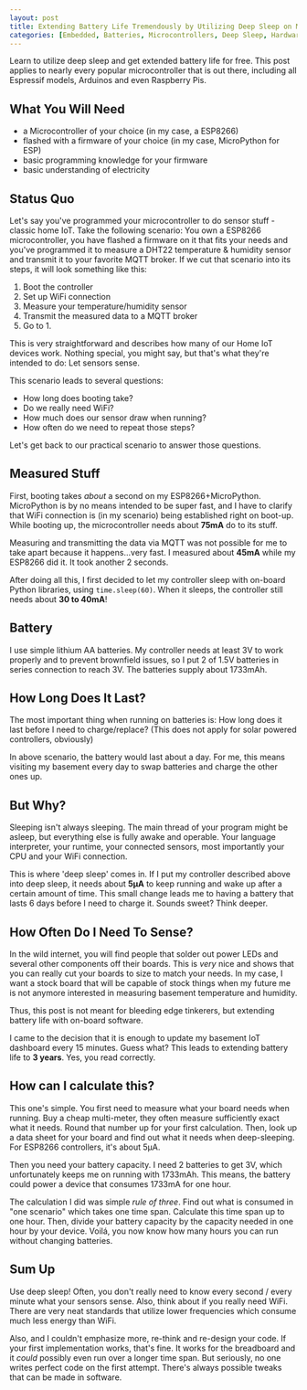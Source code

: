 ```yaml
---
layout: post
title: Extending Battery Life Tremendously by Utilizing Deep Sleep on Microcontrollers
categories: [Embedded, Batteries, Microcontrollers, Deep Sleep, Hardware Programming]
---
```


Learn to utilize deep sleep and get extended battery life for free. This post applies to nearly every popular microcontroller that is out there, including all Espressif models, Arduinos and even Raspberry Pis.

## What You Will Need

- a Microcontroller of your choice (in my case, a ESP8266)
- flashed with a firmware of your choice (in my case, MicroPython for ESP)
- basic programming knowledge for your firmware
- basic understanding of electricity

## Status Quo

Let's say you've programmed your microcontroller to do sensor stuff - classic home IoT. Take the following scenario: You own a ESP8266 microcontroller, you have flashed a firmware on it that fits your needs and you've programmed it to measure a DHT22 temperature & humidity sensor and transmit it to your favorite MQTT broker. If we cut that scenario into its steps, it will look something like this:

1. Boot the controller
2. Set up WiFi connection
3. Measure your temperature/humidity sensor
4. Transmit the measured data to a MQTT broker
5. Go to 1.

This is very straightforward and describes how many of our Home IoT devices work. Nothing special, you might say, but that's what they're intended to do: Let sensors sense.

This scenario leads to several questions:

- How long does booting take?
- Do we really need WiFi?
- How much does our sensor draw when running?
- How often do we need to repeat those steps?

Let's get back to our practical scenario to answer those questions.

## Measured Stuff

First, booting takes _about_ a second on my ESP8266+MicroPython. MicroPython is by no means intended to be super fast, and I have to clarify that WiFi connection is (in my scenario) being established right on boot-up. While booting up, the microcontroller needs about **75mA** do to its stuff.

Measuring and transmitting the data via MQTT was not possible for me to take apart because it happens...very fast. I measured about **45mA** while my ESP8266 did it. It took another 2 seconds.

After doing all this, I first decided to let my controller sleep with on-board Python libraries, using `time.sleep(60)`. When it sleeps, the controller still needs about **30 to 40mA**!

## Battery

I use simple lithium AA batteries. My controller needs at least 3V to work properly and to prevent brownfield issues, so I put 2 of 1.5V batteries in series connection to reach 3V. The batteries supply about 1733mAh.

## How Long Does It Last?

The most important thing when running on batteries is: How long does it last before I need to charge/replace? (This does not apply for solar powered controllers, obviously)

In above scenario, the battery would last about a day. For me, this means visiting my basement every day to swap batteries and charge the other ones up.

## But Why?

Sleeping isn't always sleeping. The main thread of your program might be asleep, but everything else is fully awake and operable. Your language interpreter, your runtime, your connected sensors, most importantly your CPU and your WiFi connection.

This is where 'deep sleep' comes in. If I put my controller described above into deep sleep, it needs about **5µA** to keep running and wake up after a certain amount of time. This small change leads me to having a battery that lasts 6 days before I need to charge it. Sounds sweet? Think deeper.

## How Often Do I Need To Sense?

In the wild internet, you will find people that solder out power LEDs and several other components off their boards. This is *very* nice and shows that you can really cut your boards to size to match your needs. In my case, I want a stock board that will be capable of stock things when my future me is not anymore interested in measuring basement temperature and humidity.

Thus, this post is not meant for bleeding edge tinkerers, but extending battery life with on-board software.

I came to the decision that it is enough to update my basement IoT dashboard every 15 minutes. Guess what? This leads to extending battery life to **3 years**. Yes, you read correctly.

## How can I calculate this?

This one's simple. You first need to measure what your board needs when running. Buy a cheap multi-meter, they often measure sufficiently exact what it needs. Round that number up for your first calculation. Then, look up a data sheet for your board and find out what it needs when deep-sleeping. For ESP8266 controllers, it's about 5µA.

Then you need your battery capacity. I need 2 batteries to get 3V, which unfortunately keeps me on running with 1733mAh. This means, the battery could power a device that consumes 1733mA for one hour.

The calculation I did was simple _rule of three_. Find out what is consumed in "one scenario" which takes one time span. Calculate this time span up to one hour. Then, divide your battery capacity by the capacity needed in one hour by your device. Voilá, you now know how many hours you can run without changing batteries.

## Sum Up

Use deep sleep! Often, you don't really need to know every second / every minute what your sensors sense. Also, think about if you really need WiFi. There are very neat standards that utilize lower frequencies which consume much less energy than WiFi.

Also, and I couldn't emphasize more, re-think and re-design your code. If your first implementation works, that's fine. It works for the breadboard and it _could_ possibly even run over a longer time span. But seriously, no one writes perfect code on the first attempt. There's always possible tweaks that can be made in software.
